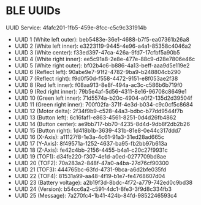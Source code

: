 # BLE UUIDs

UUID Service: 4fafc201-1fb5-459e-8fcc-c5c9c331914b

- UUID 1 (White left outer): beb5483e-36e1-4688-b7f5-ea07361b26a8
- UUID 2 (White left inner): e3223119-9445-4e96-a4a1-85358c4046a2
- UUID 3 (White center): f33ed397-47ca-426a-9fd7-17cfbf5a90b5
- UUID 4 (White right inner): ee5c91a8-2e8e-477e-88c9-d28e7806e46c
- UUID 5 (White right outer): bf02b4c6-b886-4a13-beff-aaa9d5e119e2
- UUID 6 (Reflect left): 90abe9e7-91f2-4782-9ba9-b248804cb290
- UUID 7 (Reflect right): f9d0f50d-f558-4472-9151-e8f053ae2f38
- UUID 8 (Red left inner): f08aa913-8e8f-494a-ac3c-c586b6b719f0
- UUID 9 (Red right inner): 79b5e4af-5d56-4311-8e16-96708c8649e1
- UUID 10 (Green left inner): 71d5574a-b20c-4904-a0f2-135d2d39504f
- UUID 11 (Green right inner): 700f02fa-371f-4e3d-b034-c9c0cf5c8684
- UUID 12 (Motor delta): 2f34f9b9-c528-44a3-bdbc-b77dd9544f7b
- UUID 13 (Button left): 6c16faf1-e863-4561-8251-0d4d26fb4862
- UUID 14 (Button center): ae9bb717-bb70-4235-8d4d-9db8f2db2b26
- UUID 15 (Button right): 1d418b1b-3639-431b-81e8-0e44c317ddd7
- UUID 16 (X-Axis): a11127f8-1e3a-4c61-91a3-31ed28ad665c
- UUID 17 (Y-Axis): 8f49571a-1252-4637-ba95-fb2bb97b613a
- UUID 18 (Z-Axis): fe42c4bb-2156-4455-b4a1-c20c27f9931c
- UUID 19 (TOF1): d34fe220-f307-4e1d-a0ed-0277709bd8ae
- UUID 20 (TOF2): 70a283a2-848f-47a0-a4ba-27d76cf90300
- UUID 21 (TOF3): 444765bc-63fd-4731-9bca-a6d2bfe035fd
- UUID 22 (TOF4): 81531a99-aa48-4f19-b1e7-fe4768607d04
- UUID 23 (Battery voltage): a2b19f3d-8bdc-4f72-a779-742ed0c9bd38
- UUID 24 (Version): b54cc6a2-c591-4dc1-8fe3-3f9d8c334fb3
- UUID 25 (Message): 7a270fc4-1b41-424b-84fd-9852246593c4

